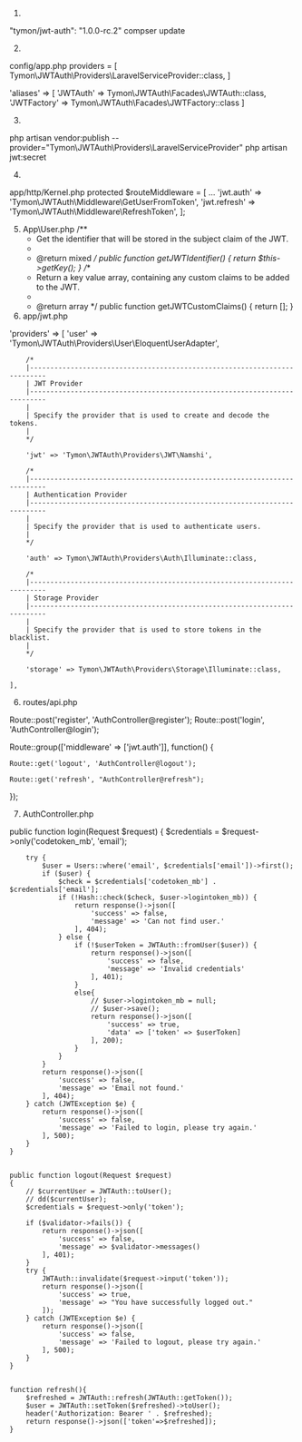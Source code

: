 1.
"tymon/jwt-auth": "1.0.0-rc.2"
compser update

2.
config/app.php
providers = [
   Tymon\JWTAuth\Providers\LaravelServiceProvider::class,
]

'aliases' => [
    'JWTAuth' => Tymon\JWTAuth\Facades\JWTAuth::class, 
    'JWTFactory' => Tymon\JWTAuth\Facades\JWTFactory::class
 ]
 
3.
php artisan vendor:publish --provider="Tymon\JWTAuth\Providers\LaravelServiceProvider"
php artisan jwt:secret

4.
app/http/Kernel.php
protected $routeMiddleware = [
...
    'jwt.auth' => 'Tymon\JWTAuth\Middleware\GetUserFromToken',
    'jwt.refresh' => 'Tymon\JWTAuth\Middleware\RefreshToken',
];

5. App\User.php
    /**
     * Get the identifier that will be stored in the subject claim of the JWT.
     *
     * @return mixed
     */
    public function getJWTIdentifier()
    {
        return $this->getKey();
    }
    /**
     * Return a key value array, containing any custom claims to be added to the JWT.
     *
     * @return array
     */
    public function getJWTCustomClaims()
    {
        return [];
    }
6. app/jwt.php

'providers' => [
        'user' => 'Tymon\JWTAuth\Providers\User\EloquentUserAdapter',

        /*
        |--------------------------------------------------------------------------
        | JWT Provider
        |--------------------------------------------------------------------------
        |
        | Specify the provider that is used to create and decode the tokens.
        |
        */

        'jwt' => 'Tymon\JWTAuth\Providers\JWT\Namshi',

        /*
        |--------------------------------------------------------------------------
        | Authentication Provider
        |--------------------------------------------------------------------------
        |
        | Specify the provider that is used to authenticate users.
        |
        */

        'auth' => Tymon\JWTAuth\Providers\Auth\Illuminate::class,

        /*
        |--------------------------------------------------------------------------
        | Storage Provider
        |--------------------------------------------------------------------------
        |
        | Specify the provider that is used to store tokens in the blacklist.
        |
        */

        'storage' => Tymon\JWTAuth\Providers\Storage\Illuminate::class,

    ],
6. routes/api.php

Route::post('register', 'AuthController@register');
Route::post('login', 'AuthController@login');

Route::group(['middleware' => ['jwt.auth']], function() {

    Route::get('logout', 'AuthController@logout');

    Route::get('refresh', "AuthController@refresh");

});

7. AuthController.php


public function login(Request $request)
    {
        $credentials = $request->only('codetoken_mb', 'email');
        
        try {
            $user = Users::where('email', $credentials['email'])->first();
            if ($user) {
                $check = $credentials['codetoken_mb'] . $credentials['email'];
                if (!Hash::check($check, $user->logintoken_mb)) {
                    return response()->json([
                        'success' => false,
                        'message' => 'Can not find user.'
                    ], 404);
                } else {
                    if (!$userToken = JWTAuth::fromUser($user)) {
                        return response()->json([
                            'success' => false,
                            'message' => 'Invalid credentials'
                        ], 401);
                    } 
                    else{
                        // $user->logintoken_mb = null;
                        // $user->save();
                        return response()->json([
                            'success' => true,
                            'data' => ['token' => $userToken]
                        ], 200);
                    }
                }
            }
            return response()->json([
                'success' => false,
                'message' => 'Email not found.'
            ], 404);
        } catch (JWTException $e) {
            return response()->json([
                'success' => false,
                'message' => 'Failed to login, please try again.'
            ], 500);
        }
    }


    public function logout(Request $request)
    {
        // $currentUser = JWTAuth::toUser();
        // dd($currentUser);
        $credentials = $request->only('token');
        
        if ($validator->fails()) {
            return response()->json([
                'success' => false,
                'message' => $validator->messages()
            ], 401);
        }
        try {
            JWTAuth::invalidate($request->input('token'));
            return response()->json([
                'success' => true,
                'message' => "You have successfully logged out."
            ]);
        } catch (JWTException $e) {
            return response()->json([
                'success' => false,
                'message' => 'Failed to logout, please try again.'
            ], 500);
        }
    }


    function refresh(){
        $refreshed = JWTAuth::refresh(JWTAuth::getToken());
        $user = JWTAuth::setToken($refreshed)->toUser();
        header('Authorization: Bearer ' . $refreshed);
        return response()->json(['token'=>$refreshed]);
    }




















